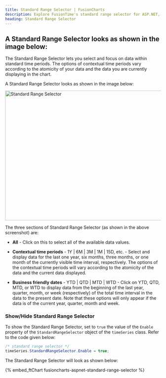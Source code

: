 ```yaml
---
title: Standard Range Selector | FusionCharts
description: Explore FusionTime's standard range selector for ASP.NET, offering intuitive control over date ranges for dynamic data visualization. Learn more now!
heading: Standard Range Selector
---
```


## A Standard Range Selector looks as shown in the image below:

The Standard Range Selector lets you select and focus on data within standard time periods. The options of contextual time periods vary according to the atomicity of your data and the data you are currently displaying in the chart.

A Standard Range Selector looks as shown in the image below:

<img src="{% site.BASE_URL %}/images/fusiontime-component-standard-range-selector.png" alt="Standard Range Selector" width="700" height="420">

The three sections of Standard Range Selector (as shown in the above screenshot) are:

- **All** - Click on this to select all of the available data values.

- **Contextual time periods** - 1Y | 6M | 3M | 1M | 15D, etc. - Select and display data for the last one year, six months, three months, or one month of the currently visible time interval, respectively. The options of the contextual time periods will vary according to the atomicity of the data and the current data displayed.

- **Business friendly dates** - YTD | QTD | MTD | WTD - Click on YTD, QTD, MTD, or WTD to display data from the beginning of the last year, quarter, month, or week (respectively) of the total time interval in the data to the present date. Note that these options will only appear if the data is of the current year, quarter, month and week.

### Show/Hide Standard Range Selector

To show the Standard Range Selector, set to `true` the value of the `Enable` property of the `StandardRangeSelector` object of the `timeSeries` class. Refer to the code given below:

```csharp
/* standard range selector */
timeSeries.StandardRangeSelector.Enable = true;
```

The Standard Range Selector will look as shown below:

{% embed_ftChart fusioncharts-aspnet-standard-range-selector %}
